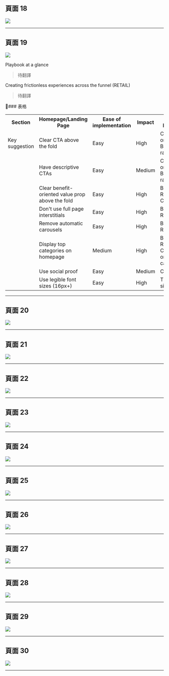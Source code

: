 ## 頁面 18
![](../images/google-retail-ux-playbook-18.png)


---

## 頁面 19
![](../images/google-retail-ux-playbook-19.png)


Playbook at a glance
> 待翻譯

Creating frictionless experiences across the funnel (RETAIL)
> 待翻譯

### 表格

<table>
  <tr>
    <th>Section</th>
    <th>Homepage/Landing Page</th>
    <th>Ease of implementation</th>
    <th>Impact</th>
    <th>Key Metric</th>
  </tr>
  <tr>
    <td>Key suggestion</td>
    <td>Clear CTA above the fold</td>
    <td>Easy</td>
    <td>High</td>
    <td>Clicks on CTA, Bounce rate</td>
  </tr>
  <tr>
    <td></td>
    <td>Have descriptive CTAs </td>
    <td>Easy</td>
    <td>Medium</td>
    <td>Clicks on CTA, Bounce rate</td>
  </tr>
  <tr>
    <td></td>
    <td>Clear benefit-oriented value prop
above the fold </td>
    <td>Easy</td>
    <td>High</td>
    <td>Bounce Rate, CVR</td>
  </tr>
  <tr>
    <td></td>
    <td>Don't use full page interstitials</td>
    <td>Easy</td>
    <td>High</td>
    <td>Bounce Rate</td>
  </tr>
  <tr>
    <td></td>
    <td>Remove automatic carousels</td>
    <td>Easy</td>
    <td>High</td>
    <td>Bounce Rate</td>
  </tr>
  <tr>
    <td></td>
    <td>Display top categories on
homepage </td>
    <td>Medium</td>
    <td>High</td>
    <td>Bounce Rate, Clicks on category</td>
  </tr>
  <tr>
    <td></td>
    <td>Use social proof </td>
    <td>Easy</td>
    <td>Medium</td>
    <td>CVR</td>
  </tr>
  <tr>
    <td></td>
    <td>Use legible font sizes (16px+)</td>
    <td>Easy</td>
    <td>High</td>
    <td>Time on site</td>
  </tr>
</table>

---

## 頁面 20
![](../images/google-retail-ux-playbook-20.png)


---

## 頁面 21
![](../images/google-retail-ux-playbook-21.png)


---

## 頁面 22
![](../images/google-retail-ux-playbook-22.png)


---

## 頁面 23
![](../images/google-retail-ux-playbook-23.png)


---

## 頁面 24
![](../images/google-retail-ux-playbook-24.png)


---

## 頁面 25
![](../images/google-retail-ux-playbook-25.png)


---

## 頁面 26
![](../images/google-retail-ux-playbook-26.png)


---

## 頁面 27
![](../images/google-retail-ux-playbook-27.png)


---

## 頁面 28
![](../images/google-retail-ux-playbook-28.png)


---

## 頁面 29
![](../images/google-retail-ux-playbook-29.png)


---

## 頁面 30
![](../images/google-retail-ux-playbook-30.png)


---